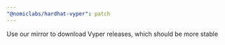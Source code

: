 ```yaml
---
"@nomiclabs/hardhat-vyper": patch
---
```


Use our mirror to download Vyper releases, which should be more stable
